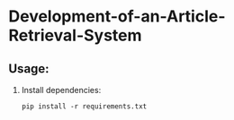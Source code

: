 # Development-of-an-Article-Retrieval-System
## Usage:
1. Install dependencies:   
   ```
   pip install -r requirements.txt  
   ```


